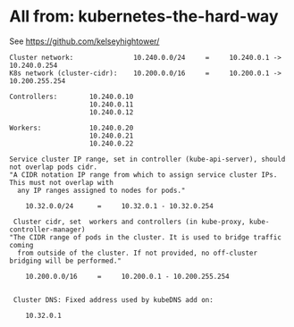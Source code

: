 
# All from: kubernetes-the-hard-way

See https://github.com/kelseyhightower/
    
    
    Cluster network:               10.240.0.0/24     =     10.240.0.1 -> 10.240.0.254
    K8s network (cluster-cidr):    10.200.0.0/16     =     10.200.0.1 -> 10.200.255.254

    Controllers:        10.240.0.10 
                        10.240.0.11
                        10.240.0.12

    Workers:            10.240.0.20
                        10.240.0.21
                        10.240.0.22

    Service cluster IP range, set in controller (kube-api-server), should not overlap pods cidr.
    "A CIDR notation IP range from which to assign service cluster IPs. This must not overlap with 
      any IP ranges assigned to nodes for pods." 
       
        10.32.0.0/24      =     10.32.0.1 - 10.32.0.254
      
     Cluster cidr, set  workers and controllers (in kube-proxy, kube-controller-manager) 
    "The CIDR range of pods in the cluster. It is used to bridge traffic coming 
      from outside of the cluster. If not provided, no off-cluster bridging will be performed."
      
        10.200.0.0/16     =     10.200.0.1 - 10.200.255.254
        
        
     Cluster DNS: Fixed address used by kubeDNS add on:   
     
        10.32.0.1